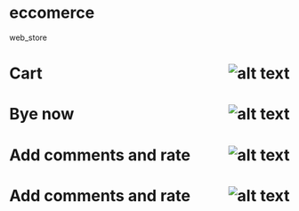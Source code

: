 # eccomerce
web_store
<div class="container">
  <h1 align="left">Cart
  <img src="https://media.giphy.com/media/qnf0iqSQTHzwFqTQIq/giphy.gif" alt="alt text" align="right">
  </h1>
</div>
<div class="container">
  <h1 align="left">Bye now
  <img src="https://media.giphy.com/media/qnf0iqSQTHzwFqTQIq/giphy.gif" alt="alt text" align="right">
  </h1>
</div>
<div class="container">
  <h1 align="left">Add comments and rate
  <img src="https://media.giphy.com/media/FMsIzuEvEnVzaXEVer/giphy.gif" alt="alt text" align="right">
  </h1>
</div>
<div class="container">
  <h1 align="left">Add comments and rate
  <img src="https://media.giphy.com/media/cYzSUX7jFpcLaD33i9/giphy.gif" alt="alt text" align="right">
  </h1>
</div>
